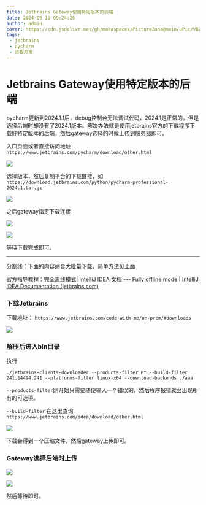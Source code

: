 ```yaml
---
title: Jetbrains Gateway使用特定版本的后端
date: 2024-05-10 09:24:26
author: admin
cover: https://cdn.jsdelivr.net/gh/makaspacex/PictureZone@main/uPic/VBZH0E.png
tags:
 - jetbrains
 - pycharm
 - 远程开发
---
```

# Jetbrains Gateway使用特定版本的后端

pycharm更新到2024.1.1后，debug控制台无法调试代码，2024.1是正常的。但是选择后端时却没有了2024.1版本。解决办法就是使用jetbrains官方的下载程序下载好特定版本的后端，然后gateway选择的时候上传到服务器即可。

入口页面或者直接访问地址 `https://www.jetbrains.com/pycharm/download/other.html`

![](https://cdn.jsdelivr.net/gh/makaspacex/PictureZone@main/uPic/RbOTP6.png)

选择版本，然后复制平台的下载链接，如 `https://download.jetbrains.com/python/pycharm-professional-2024.1.tar.gz`

![](https://cdn.jsdelivr.net/gh/makaspacex/PictureZone@main/uPic/ZN6G1v.jpg)

之后gateway指定下载连接

![](https://cdn.jsdelivr.net/gh/makaspacex/PictureZone@main/uPic/DR4OTA.png)

![](https://cdn.jsdelivr.net/gh/makaspacex/PictureZone@main/uPic/Bi288l.png)

等待下载完成即可。

---

分割线：下面的内容适合大批量下载，简单方法见上面

官方指导教程：[完全离线模式| IntelliJ IDEA 文档 --- Fully offline mode | IntelliJ IDEA Documentation (jetbrains.com)](https://www.jetbrains.com/help/idea/fully-offline-mode.html)

### 下载Jetbrains

下载地址： `https://www.jetbrains.com/code-with-me/on-prem/#downloads`

![](https://cdn.jsdelivr.net/gh/makaspacex/PictureZone@main/uPic/xYIRsg.png)

### 解压后进入bin目录

执行

```
./jetbrains-clients-downloader --products-filter PY --build-filter 241.14494.241 --platforms-filter linux-x64 --download-backends ./aaa

```

`--products-filter`刚开始只需要随便输入一个错误的，然后程序报错就会出现所有的可选项。

`--build-filter` 在这里查询 `https://www.jetbrains.com/idea/download/other.html`

![](https://cdn.jsdelivr.net/gh/makaspacex/PictureZone@main/uPic/4rQwkn.png)

下载会得到一个压缩文件，然后gateway上传即可。

### Gateway选择后端时上传

![](https://cdn.jsdelivr.net/gh/makaspacex/PictureZone@main/uPic/DR4OTA.png)

![](https://cdn.jsdelivr.net/gh/makaspacex/PictureZone@main/uPic/ryTELd.png)

然后等待即可。